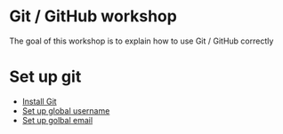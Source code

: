 # Git / GitHub workshop

The goal of this workshop is to explain how to use Git / GitHub correctly

# Set up git

- [Install Git](https://git-scm.com/downloads)
- [Set up global username](https://help.github.com/articles/setting-your-username-in-git/)
- [Set up golbal email](https://help.github.com/articles/setting-your-commit-email-address-in-git/)